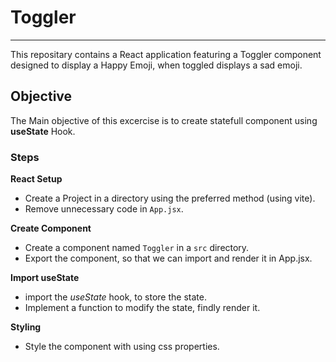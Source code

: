 # Toggler

---

This repositary contains a React application featuring a Toggler component designed to display a Happy Emoji, when toggled displays a sad emoji.

## Objective

The Main objective of this excercise is to create statefull component using **useState** Hook.

### Steps

**React Setup**

- Create a Project in a directory using the preferred method (using vite).
- Remove unnecessary code in `App.jsx`.

**Create Component**

- Create a component named `Toggler` in a `src` directory.
- Export the component, so that we can import and render it in App.jsx.

**Import useState**

- import the _useState_ hook, to store the state.
- Implement a function to modify the state, findly render it.

**Styling**
- Style the component with using css properties.

